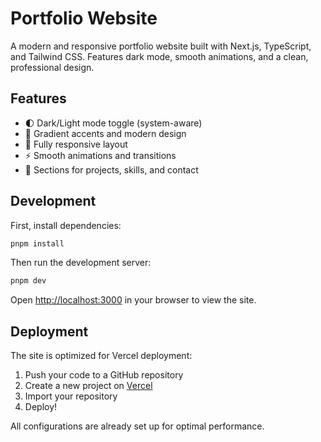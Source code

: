 # Portfolio Website

A modern and responsive portfolio website built with Next.js, TypeScript, and Tailwind CSS. Features dark mode, smooth animations, and a clean, professional design.

## Features

- 🌓 Dark/Light mode toggle (system-aware)
- 🎨 Gradient accents and modern design
- 📱 Fully responsive layout
- ⚡ Smooth animations and transitions
- 📄 Sections for projects, skills, and contact

## Development

First, install dependencies:

```bash
pnpm install
```

Then run the development server:

```bash
pnpm dev
```

Open [http://localhost:3000](http://localhost:3000) in your browser to view the site.

## Deployment

The site is optimized for Vercel deployment:

1. Push your code to a GitHub repository
2. Create a new project on [Vercel](https://vercel.com/new)
3. Import your repository
4. Deploy!

All configurations are already set up for optimal performance.
